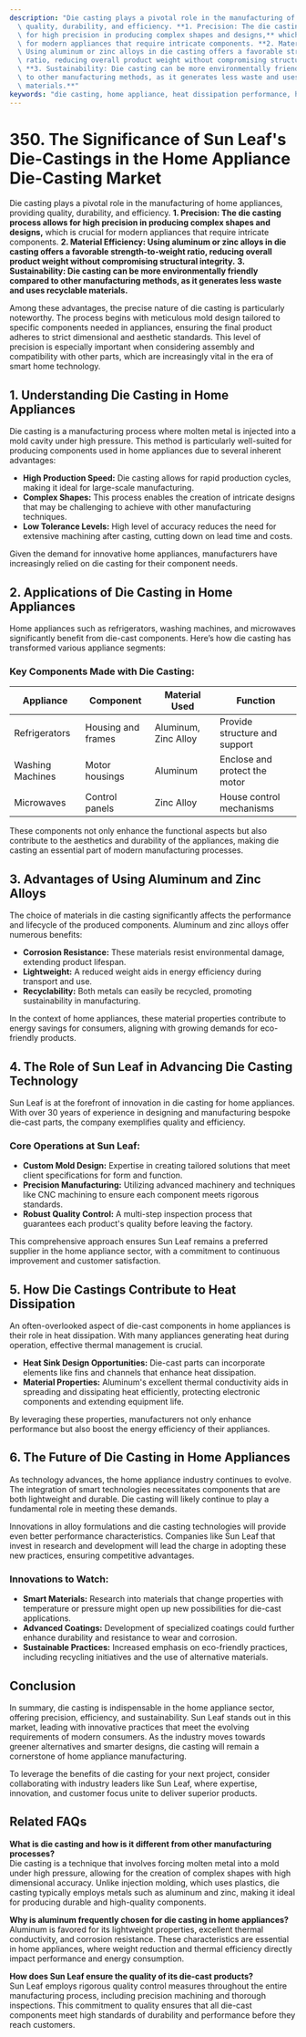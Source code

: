 ```yaml
---
description: "Die casting plays a pivotal role in the manufacturing of home appliances, providing\
  \ quality, durability, and efficiency. **1. Precision: The die casting process allows\
  \ for high precision in producing complex shapes and designs,** which is crucial\
  \ for modern appliances that require intricate components. **2. Material Efficiency:\
  \ Using aluminum or zinc alloys in die casting offers a favorable strength-to-weight\
  \ ratio, reducing overall product weight without compromising structural integrity.**\
  \ **3. Sustainability: Die casting can be more environmentally friendly compared\
  \ to other manufacturing methods, as it generates less waste and uses recyclable\
  \ materials.**"
keywords: "die casting, home appliance, heat dissipation performance, heat sink"
---
```

# 350. The Significance of Sun Leaf's Die-Castings in the Home Appliance Die-Casting Market

Die casting plays a pivotal role in the manufacturing of home appliances, providing quality, durability, and efficiency. **1. Precision: The die casting process allows for high precision in producing complex shapes and designs,** which is crucial for modern appliances that require intricate components. **2. Material Efficiency: Using aluminum or zinc alloys in die casting offers a favorable strength-to-weight ratio, reducing overall product weight without compromising structural integrity.** **3. Sustainability: Die casting can be more environmentally friendly compared to other manufacturing methods, as it generates less waste and uses recyclable materials.**

Among these advantages, the precise nature of die casting is particularly noteworthy. The process begins with meticulous mold design tailored to specific components needed in appliances, ensuring the final product adheres to strict dimensional and aesthetic standards. This level of precision is especially important when considering assembly and compatibility with other parts, which are increasingly vital in the era of smart home technology.

## **1. Understanding Die Casting in Home Appliances**

Die casting is a manufacturing process where molten metal is injected into a mold cavity under high pressure. This method is particularly well-suited for producing components used in home appliances due to several inherent advantages:

- **High Production Speed:** Die casting allows for rapid production cycles, making it ideal for large-scale manufacturing.
- **Complex Shapes:** This process enables the creation of intricate designs that may be challenging to achieve with other manufacturing techniques.
- **Low Tolerance Levels:** High level of accuracy reduces the need for extensive machining after casting, cutting down on lead time and costs.

Given the demand for innovative home appliances, manufacturers have increasingly relied on die casting for their component needs.

## **2. Applications of Die Casting in Home Appliances**

Home appliances such as refrigerators, washing machines, and microwaves significantly benefit from die-cast components. Here’s how die casting has transformed various appliance segments:

### Key Components Made with Die Casting:

| Appliance      | Component              | Material Used         | Function                          |
|----------------|------------------------|-----------------------|-----------------------------------|
| Refrigerators   | Housing and frames     | Aluminum, Zinc Alloy  | Provide structure and support     |
| Washing Machines | Motor housings        | Aluminum               | Enclose and protect the motor     |
| Microwaves      | Control panels         | Zinc Alloy             | House control mechanisms           |

These components not only enhance the functional aspects but also contribute to the aesthetics and durability of the appliances, making die casting an essential part of modern manufacturing processes.

## **3. Advantages of Using Aluminum and Zinc Alloys**

The choice of materials in die casting significantly affects the performance and lifecycle of the produced components. Aluminum and zinc alloys offer numerous benefits:

- **Corrosion Resistance:** These materials resist environmental damage, extending product lifespan.
- **Lightweight:** A reduced weight aids in energy efficiency during transport and use.
- **Recyclability:** Both metals can easily be recycled, promoting sustainability in manufacturing.

In the context of home appliances, these material properties contribute to energy savings for consumers, aligning with growing demands for eco-friendly products.

## **4. The Role of Sun Leaf in Advancing Die Casting Technology**

Sun Leaf is at the forefront of innovation in die casting for home appliances. With over 30 years of experience in designing and manufacturing bespoke die-cast parts, the company exemplifies quality and efficiency. 

### Core Operations at Sun Leaf:

- **Custom Mold Design:** Expertise in creating tailored solutions that meet client specifications for form and function.
- **Precision Manufacturing:** Utilizing advanced machinery and techniques like CNC machining to ensure each component meets rigorous standards.
- **Robust Quality Control:** A multi-step inspection process that guarantees each product's quality before leaving the factory.

This comprehensive approach ensures Sun Leaf remains a preferred supplier in the home appliance sector, with a commitment to continuous improvement and customer satisfaction.

## **5. How Die Castings Contribute to Heat Dissipation**

An often-overlooked aspect of die-cast components in home appliances is their role in heat dissipation. With many appliances generating heat during operation, effective thermal management is crucial. 

- **Heat Sink Design Opportunities:** Die-cast parts can incorporate elements like fins and channels that enhance heat dissipation.
- **Material Properties:** Aluminum's excellent thermal conductivity aids in spreading and dissipating heat efficiently, protecting electronic components and extending equipment life.

By leveraging these properties, manufacturers not only enhance performance but also boost the energy efficiency of their appliances.

## **6. The Future of Die Casting in Home Appliances**

As technology advances, the home appliance industry continues to evolve. The integration of smart technologies necessitates components that are both lightweight and durable. Die casting will likely continue to play a fundamental role in meeting these demands.

Innovations in alloy formulations and die casting technologies will provide even better performance characteristics. Companies like Sun Leaf that invest in research and development will lead the charge in adopting these new practices, ensuring competitive advantages.

### Innovations to Watch:

- **Smart Materials:** Research into materials that change properties with temperature or pressure might open up new possibilities for die-cast applications.
- **Advanced Coatings:** Development of specialized coatings could further enhance durability and resistance to wear and corrosion.
- **Sustainable Practices:** Increased emphasis on eco-friendly practices, including recycling initiatives and the use of alternative materials.

## **Conclusion**

In summary, die casting is indispensable in the home appliance sector, offering precision, efficiency, and sustainability. Sun Leaf stands out in this market, leading with innovative practices that meet the evolving requirements of modern consumers. As the industry moves towards greener alternatives and smarter designs, die casting will remain a cornerstone of home appliance manufacturing.

To leverage the benefits of die casting for your next project, consider collaborating with industry leaders like Sun Leaf, where expertise, innovation, and customer focus unite to deliver superior products.

## Related FAQs

**What is die casting and how is it different from other manufacturing processes?**  
Die casting is a technique that involves forcing molten metal into a mold under high pressure, allowing for the creation of complex shapes with high dimensional accuracy. Unlike injection molding, which uses plastics, die casting typically employs metals such as aluminum and zinc, making it ideal for producing durable and high-quality components.

**Why is aluminum frequently chosen for die casting in home appliances?**  
Aluminum is favored for its lightweight properties, excellent thermal conductivity, and corrosion resistance. These characteristics are essential in home appliances, where weight reduction and thermal efficiency directly impact performance and energy consumption.

**How does Sun Leaf ensure the quality of its die-cast products?**  
Sun Leaf employs rigorous quality control measures throughout the entire manufacturing process, including precision machining and thorough inspections. This commitment to quality ensures that all die-cast components meet high standards of durability and performance before they reach customers.
